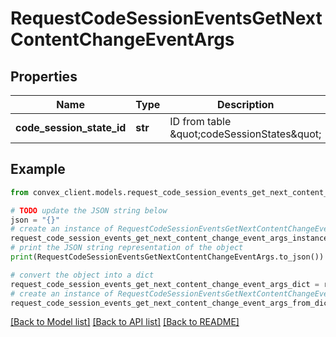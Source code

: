 # RequestCodeSessionEventsGetNextContentChangeEventArgs


## Properties

Name | Type | Description | Notes
------------ | ------------- | ------------- | -------------
**code_session_state_id** | **str** | ID from table \&quot;codeSessionStates\&quot; | 

## Example

```python
from convex_client.models.request_code_session_events_get_next_content_change_event_args import RequestCodeSessionEventsGetNextContentChangeEventArgs

# TODO update the JSON string below
json = "{}"
# create an instance of RequestCodeSessionEventsGetNextContentChangeEventArgs from a JSON string
request_code_session_events_get_next_content_change_event_args_instance = RequestCodeSessionEventsGetNextContentChangeEventArgs.from_json(json)
# print the JSON string representation of the object
print(RequestCodeSessionEventsGetNextContentChangeEventArgs.to_json())

# convert the object into a dict
request_code_session_events_get_next_content_change_event_args_dict = request_code_session_events_get_next_content_change_event_args_instance.to_dict()
# create an instance of RequestCodeSessionEventsGetNextContentChangeEventArgs from a dict
request_code_session_events_get_next_content_change_event_args_from_dict = RequestCodeSessionEventsGetNextContentChangeEventArgs.from_dict(request_code_session_events_get_next_content_change_event_args_dict)
```
[[Back to Model list]](../README.md#documentation-for-models) [[Back to API list]](../README.md#documentation-for-api-endpoints) [[Back to README]](../README.md)


